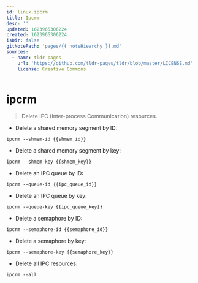 ```yaml
---
id: linux.ipcrm
title: Ipcrm
desc: ''
updated: 1623965306224
created: 1623965306224
isDir: false
gitNotePath: 'pages/{{ noteHiearchy }}.md'
sources:
  - name: tldr-pages
    url: 'https://github.com/tldr-pages/tldr/blob/master/LICENSE.md'
    license: Creative Commons
---
```

# ipcrm

> Delete IPC (Inter-process Communication) resources.

- Delete a shared memory segment by ID:

`ipcrm --shmem-id {{shmem_id}}`

- Delete a shared memory segment by key:

`ipcrm --shmem-key {{shmem_key}}`

- Delete an IPC queue by ID:

`ipcrm --queue-id {{ipc_queue_id}}`

- Delete an IPC queue by key:

`ipcrm --queue-key {{ipc_queue_key}}`

- Delete a semaphore by ID:

`ipcrm --semaphore-id {{semaphore_id}}`

- Delete a semaphore by key:

`ipcrm --semaphore-key {{semaphore_key}}`

- Delete all IPC resources:

`ipcrm --all`

